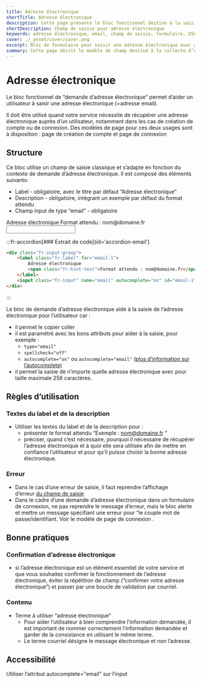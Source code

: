 ```yaml
---
title: Adresse électronique
shortTitle: Adresse électronique
description: Cette page présente le bloc fonctionnel destiné à la saisie d’une adresse électronique dans un formulaire avec les règles d’utilisation, les bonnes pratiques et les recommandations d’accessibilité associées.
shortDescription: Champ de saisie pour adresse électronique
keywords: adresse électronique, email, champ de saisie, formulaire, DSFR, accessibilité, autocomplete, validation, création de compte, connexion
cover: ./_asset/cover/cover.png
excerpt: Bloc de formulaire pour saisir une adresse électronique avec aide à la saisie, messages d’erreur et recommandations d’usage.
summary: Cette page décrit le modèle de champ destiné à la collecte d’une adresse électronique dans les services en ligne. Elle précise la structure attendue, les attributs HTML à utiliser, les règles d’écriture du label et de la description, ainsi que les messages d’erreur appropriés. Des recommandations sont fournies pour éviter les doublons de saisie et assurer la cohérence du terme utilisé. L’accessibilité est également prise en compte grâce aux bonnes pratiques de configuration technique.
---
```


# Adresse électronique

Le bloc fonctionnel de “demande d’adresse électronique” permet d’aider un utilisateur à saisir une adresse électronique (=adresse email).

Il doit être utilisé quand votre service nécessite de récupérer une adresse électronique auprès d’un utilisateur, notamment dans les cas de création de compte ou de connexion. Des modèles de page pour ces deux usages sont à disposition : page de création de compte et page de connexion

## Structure

Ce bloc utilise un champ de saisie classique et s’adapte en fonction du contexte de demande d’adresse électronique. Il est composé des éléments suivants:

- Label - obligatoire, avec le titre par défaut “Adresse électronique”
- Description - obligatoire, intégrant un exemple par défaut du format attendu
- Champ input de type “email” - obligatoire

<div class="dsfr-doc-preview">
<div class="fr-input-group">
    <label class="fr-label" for="email-1">
        Adresse électronique
        <span class="fr-hint-text">Format attendu : nom@domaine.fr</span>
    </label>
    <input class="fr-input" name="email" autocomplete="on" id="email-1" type="email">
</div>
</div>

:::fr-accordion[### Extrait de code]{id='accordion-email'}

```html
<div class="fr-input-group">
    <label class="fr-label" for="email-1">
        Adresse électronique
        <span class="fr-hint-text">Format attendu : nom@domaine.fr</span>
    </label>
    <input class="fr-input" name="email" autocomplete="on" id="email-1" type="email">
</div>
```
:::

Le bloc de demande d’adresse électronique aide à la saisie de l’adresse électronique pour l’utilisateur car :

- il permet le copier coller
- il est paramétré avec les bons attributs pour aider à la saisie, pour exemple :
    - `type="email"`
    - `spellcheck="off"`
    - `autocomplete="on"` ou `autocomplete="email"` [(plus d’information sur l’autocomplete)](https://developer.mozilla.org/fr/docs/Web/HTML/Attributes/autocomplete)
- il permet la saisie de n’importe quelle adresse électronique avec pour taille maximale 256 caractères.

## Règles d’utilisation

### Textes du label et de la description

- Utiliser les textes du label et de la description pour :
    - présenter le format attendu “Exemple : nom@domaine.fr “
    - préciser, quand c’est nécessaire, pourquoi il nécessaire de récupérer l’adresse électronique et à quoi elle sera utilisée afin de mettre en confiance l’utilisateur et pour qu’il puisse choisir la bonne adresse électronique.

### Erreur

- Dans le cas d’une erreur de saisie, il faut reprendre l’affichage d’erreur [du champ de saisie](../../../../../component/input/_part/doc/index.md)
- Dans le cadre d’une demande d’adresse électronique dans un formulaire de connexion, ne pas reprendre le message d’erreur, mais le bloc alerte et mettre un message spécifiant une erreur pour “le couple mot de passe/identifiant. Voir le modèle de page de connexion .

## Bonne pratiques

### Confirmation d’adresse électronique

- si l’adresse électronique est un élément essentiel de votre service et que vous souhaitez confirmer le fonctionnement de l’adresse électronique, éviter la répétition de champ (“confirmer votre adresse électronique”) et passer par une boucle de validation par courriel.

### Contenu

- Terme à utiliser “adresse électronique”
    - Pour aider l’utilisateur à bien comprendre l’information demandée, il est important de nommer correctement l’information demandée et garder de la consistance en utilisant le même terme.
    - Le terme courriel désigne le message électronique et non l’adresse.

## Accessibilité

Utiliser l’attribut autocomplete="email" sur l’input